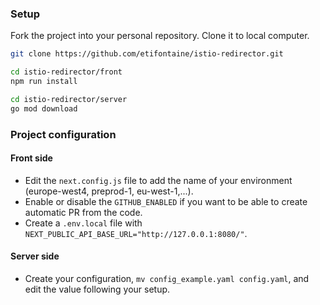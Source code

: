 ### Setup

Fork the project into your personal repository. Clone it to local computer.

```sh
git clone https://github.com/etifontaine/istio-redirector.git

cd istio-redirector/front
npm run install

cd istio-redirector/server
go mod download
```

### Project configuration

#### Front side

- Edit the `next.config.js` file to add the name of your environment (europe-west4, preprod-1, eu-west-1,...).
- Enable or disable the `GITHUB_ENABLED` if you want to be able to create automatic PR from the code.
- Create a `.env.local` file with `NEXT_PUBLIC_API_BASE_URL="http://127.0.0.1:8080/"`.

#### Server side

- Create your configuration, `mv config_example.yaml config.yaml`, and edit the value following your setup.
